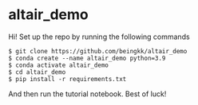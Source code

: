 # altair_demo

Hi! Set up the repo by running the following commands
```
$ git clone https://github.com/beingkk/altair_demo
$ conda create --name altair_demo python=3.9
$ conda activate altair_demo
$ cd altair_demo 
$ pip install -r requirements.txt
```

And then run the tutorial notebook. Best of luck!
